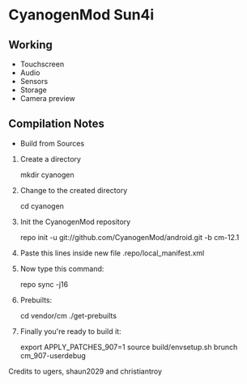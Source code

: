 CyanogenMod Sun4i
===============
Working
-----------------
- Touchscreen
- Audio
- Sensors
- Storage
- Camera preview

Compilation Notes
-----------------

* Build from Sources

1) Create a directory

	mkdir cyanogen

2) Change to the created directory

	cd cyanogen

3) Init the CyanogenMod repository

	repo init -u git://github.com/CyanogenMod/android.git -b cm-12.1

4) Paste this lines inside new file .repo/local_manifest.xml

	<?xml version="1.0" encoding="UTF-8"?>
	<manifest>
	  <project remote="github" revision="cm-12.1" name="ugers/android_device_907" path="device/softwinner/907" />
	</manifest>

5) Now type this command:

	repo sync -j16

6) Prebuilts:

	cd vendor/cm
	./get-prebuilts

7) Finally you're ready to build it:

	export APPLY_PATCHES_907=1
	source build/envsetup.sh
	brunch cm_907-userdebug

Credits to ugers, shaun2029 and christiantroy
